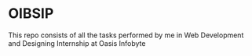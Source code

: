 # OIBSIP
This repo consists of all the tasks performed by me in Web Development and Designing Internship at Oasis Infobyte
